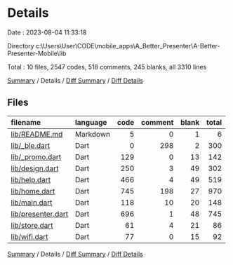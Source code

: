 # Details

Date : 2023-08-04 11:33:18

Directory c:\\Users\\User\\CODE\\mobile_apps\\A_Better_Presenter\\A-Better-Presenter-Mobile\\lib

Total : 10 files,  2547 codes, 518 comments, 245 blanks, all 3310 lines

[Summary](results.md) / Details / [Diff Summary](diff.md) / [Diff Details](diff-details.md)

## Files
| filename | language | code | comment | blank | total |
| :--- | :--- | ---: | ---: | ---: | ---: |
| [lib/README.md](/lib/README.md) | Markdown | 5 | 0 | 1 | 6 |
| [lib/_ble.dart](/lib/_ble.dart) | Dart | 0 | 298 | 2 | 300 |
| [lib/_promo.dart](/lib/_promo.dart) | Dart | 129 | 0 | 13 | 142 |
| [lib/design.dart](/lib/design.dart) | Dart | 250 | 3 | 49 | 302 |
| [lib/help.dart](/lib/help.dart) | Dart | 466 | 4 | 49 | 519 |
| [lib/home.dart](/lib/home.dart) | Dart | 745 | 198 | 27 | 970 |
| [lib/main.dart](/lib/main.dart) | Dart | 118 | 10 | 20 | 148 |
| [lib/presenter.dart](/lib/presenter.dart) | Dart | 696 | 1 | 48 | 745 |
| [lib/store.dart](/lib/store.dart) | Dart | 61 | 4 | 21 | 86 |
| [lib/wifi.dart](/lib/wifi.dart) | Dart | 77 | 0 | 15 | 92 |

[Summary](results.md) / Details / [Diff Summary](diff.md) / [Diff Details](diff-details.md)